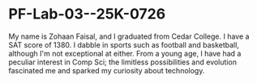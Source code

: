# PF-Lab-03--25K-0726
My name is Zohaan Faisal, and I graduated from Cedar College. I have a SAT score of 1380. I dabble in sports such as football and basketball, although I'm not exceptional at either. From a young age, I have had a peculiar interest in Comp Sci; the limitless possibilities and evolution fascinated me and sparked my curiosity about technology.
